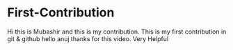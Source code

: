 # First-Contribution
Hi this is Mubashir and this is my contribution.
This is my first contribution in git & github
hello anuj thanks for this video. Very Helpful
